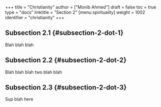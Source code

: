 +++
title = "Christianity"
author = ["Monib Ahmed"]
draft = false
toc = true
type = "docs"
linktitle = "Section 2"
[menu.spirituality]
  weight = 1002
  identifier = "christianity"
+++

## Subsection 2.1 {#subsection-2-dot-1}

Blah blah blah


## Subsection 2.2 {#subsection-2-dot-2}

Blah blah blah two blah blah


## Subsection 2.3 {#subsection-2-dot-3}

Sup blah here